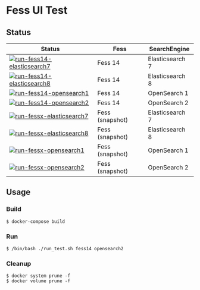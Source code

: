 # Fess UI Test

## Status

| Status | Fess | SearchEngine |
| ------ | ---- | ------------ |
| [![run-fess14-elasticsearch7](https://github.com/codelibs/fess-test-ui/actions/workflows/run-fess14-elasticsearch7.yml/badge.svg)](https://github.com/codelibs/fess-test-ui/actions/workflows/run-fess14-elasticsearch7.yml) | Fess 14 | Elasticsearch 7 |
| [![run-fess14-elasticsearch8](https://github.com/codelibs/fess-test-ui/actions/workflows/run-fess14-elasticsearch8.yml/badge.svg)](https://github.com/codelibs/fess-test-ui/actions/workflows/run-fess14-elasticsearch8.yml) | Fess 14 | Elasticsearch 8 |
| [![run-fess14-opensearch1](https://github.com/codelibs/fess-test-ui/actions/workflows/run-fess14-opensearch1.yml/badge.svg)](https://github.com/codelibs/fess-test-ui/actions/workflows/run-fess14-opensearch1.yml) | Fess 14 | OpenSearch 1 |
| [![run-fess14-opensearch2](https://github.com/codelibs/fess-test-ui/actions/workflows/run-fess14-opensearch2.yml/badge.svg)](https://github.com/codelibs/fess-test-ui/actions/workflows/run-fess14-opensearch2.yml) | Fess 14 | OpenSearch 2 |
| [![run-fessx-elasticsearch7](https://github.com/codelibs/fess-test-ui/actions/workflows/run-fessx-elasticsearch7.yml/badge.svg)](https://github.com/codelibs/fess-test-ui/actions/workflows/run-fessx-elasticsearch7.yml) | Fess (snapshot) | Elasticsearch 7 |
| [![run-fessx-elasticsearch8](https://github.com/codelibs/fess-test-ui/actions/workflows/run-fessx-elasticsearch8.yml/badge.svg)](https://github.com/codelibs/fess-test-ui/actions/workflows/run-fessx-elasticsearch8.yml) | Fess (snapshot) | Elasticsearch 8 |
| [![run-fessx-opensearch1](https://github.com/codelibs/fess-test-ui/actions/workflows/run-fessx-opensearch1.yml/badge.svg)](https://github.com/codelibs/fess-test-ui/actions/workflows/run-fessx-opensearch1.yml) | Fess (snapshot) | OpenSearch 1 |
| [![run-fessx-opensearch2](https://github.com/codelibs/fess-test-ui/actions/workflows/run-fessx-opensearch2.yml/badge.svg)](https://github.com/codelibs/fess-test-ui/actions/workflows/run-fessx-opensearch2.yml) | Fess (snapshot) | OpenSearch 2 |

## Usage

### Build

```
$ docker-compose build
```

### Run

```
$ /bin/bash ./run_test.sh fess14 opensearch2
```

### Cleanup

```
$ docker system prune -f
$ docker volume prune -f
```
